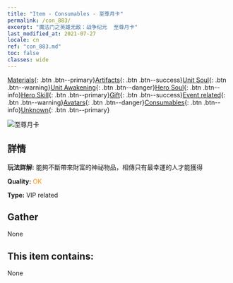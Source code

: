 ```yaml
---
title: "Item - Consumables - 至尊月卡"
permalink: /con_883/
excerpt: "魔法门之英雄无敌：战争纪元  至尊月卡"
last_modified_at: 2021-07-27
locale: cn
ref: "con_883.md"
toc: false
classes: wide
---
```

 [Materials](/ItemsCN/){: .btn .btn--primary}[Artifacts](/ItemsCN/Artifacts/){: .btn .btn--success}[Unit Soul](/ItemsCN/UnitSoul/){: .btn .btn--warning}[Unit Awakening](/ItemsCN/UnitAwakening/){: .btn .btn--danger}[Hero Soul](/ItemsCN/HeroSoul/){: .btn .btn--info}[Hero Skill](/ItemsCN/HeroSkill/){: .btn .btn--primary}[Gift](/ItemsCN/Gift/){: .btn .btn--success}[Event related](/ItemsCN/Events/){: .btn .btn--warning}[Avatars](/ItemsCN/Avatars/){: .btn .btn--danger}[Consumables](/ItemsCN/Consumables/){: .btn .btn--info}[Unknown](/ItemsCN/Unknown/){: .btn .btn--primary}

 ![至尊月卡](/images/t/i_supermonth.png)

## 詳情
 **玩法詳解:** 能夠不斷帶來財富的神祕物品，相傳只有最幸運的人才能獲得

 **Quality:** <span style="color: #FF8C00">OK</span>

 **Type:** VIP related

## Gather

  None

## This item contains:

  None

